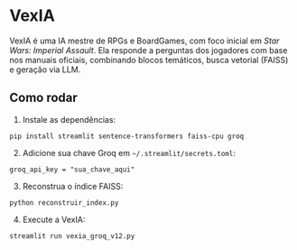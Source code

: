# VexIA

VexIA é uma IA mestre de RPGs e BoardGames, com foco inicial em *Star Wars: Imperial Assault*. Ela responde a perguntas dos jogadores com base nos manuais oficiais, combinando blocos temáticos, busca vetorial (FAISS) e geração via LLM.

## Como rodar

1. Instale as dependências:

```
pip install streamlit sentence-transformers faiss-cpu groq
```

2. Adicione sua chave Groq em `~/.streamlit/secrets.toml`:

```
groq_api_key = "sua_chave_aqui"
```

3. Reconstrua o índice FAISS:

```
python reconstruir_index.py
```

4. Execute a VexIA:

```
streamlit run vexia_groq_v12.py
```
